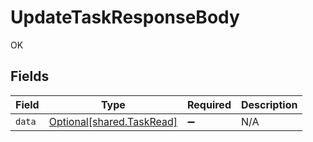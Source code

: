 # UpdateTaskResponseBody

OK


## Fields

| Field                                                        | Type                                                         | Required                                                     | Description                                                  |
| ------------------------------------------------------------ | ------------------------------------------------------------ | ------------------------------------------------------------ | ------------------------------------------------------------ |
| `data`                                                       | [Optional[shared.TaskRead]](../../models/shared/taskread.md) | :heavy_minus_sign:                                           | N/A                                                          |